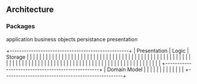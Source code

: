 ## Architecture


### Packages
application
business
objects
persistance
presentation




  +--------------------------------------------------+
  | Presentation   | Logic           | Storage       |
  |                |                 |               |
  |                |                 |               |
  |                |                 |               |
  |                |                 |               |
  |                |                 |               |
  |                |                 |               |
  |                |                 |               |
  |                |                 |               |
  |                |                 |               |
  |                |                 |               |
  |                |                 |               |
  |                |                 |               |
  |                |                 |               |
  |                |                 |               |
  |                |                 |               |
  |                |                 |               |
  |                |                 |               |
  |                |                 |               |
  |                |                 |               |
  |                |                 |               |
  |                |                 |               |
  |                |                 |               |
  |                |                 |               |
  |                |                 |               |
  |                |                 |               |
  +--------------------------------------------------+
  | Domain Model                                     |
  |                                                  |
  |                                                  |
  |                                                  |
  |                                                  |
  |                                                  |
  |                                                  |
  +--------------------------------------------------+


